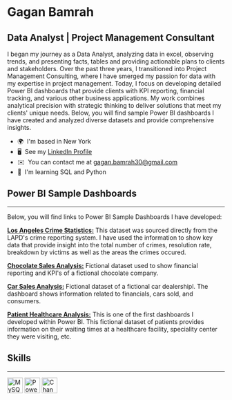 Gagan Bamrah
============

Data Analyst | Project Management Consultant
--------------------------------------------

I began my journey as a Data Analyst, analyzing data in excel, observing trends, and presenting facts, tables and providing actionable plans to clients and stakeholders. Over the past three years, I transitioned into Project Management Consulting, where I have smerged my passion for data with my expertise in project management. Today, I focus on developing detailed Power BI dashboards that provide clients with KPI reporting, financial tracking, and various other business applications. My work combines analytical precision with strategic thinking to deliver solutions that meet my clients' unique needs. Below, you will find sample Power BI dashboards I have created and analyzed diverse datasets and provide comprehensive insights.

*   🌍  I'm based in New York
*   🖥️  See my  [LinkedIn Profile](http://www.linkedin.com/in/gagan-bamrah-a2a9aa163)
*   ✉️  You can contact me at [gagan.bamrah30@gmail.com](mailto:gagan.bamrah30@gmail.com)
*   🧠  I'm learning SQL and Python

## Power BI Sample Dashboards
-----------------------------

Below, you will find links to Power BI Sample Dashboards I have developed:

**[Los Angeles Crime Statistics:](https://app.powerbi.com/view?r=eyJrIjoiZmU0OGU0ZGUtNGFhYS00MWI0LWI1NjAtODJjNzQyMTQxNDE2IiwidCI6IjY2NGQxODg4LWU4MzAtNDBmMi1iMWIwLWViMWE3ZTRhYTNhYSIsImMiOjN9)** This dataset was sourced directly from the LAPD's crime reporting system. I have used the information to show key data that provide insight into the total number of crimes, resolution rate, breakdown by victims as well as the areas the crimes occured.

**[Chocolate Sales Analysis:](https://app.powerbi.com/view?r=eyJrIjoiMjEwYTU2NTQtZTk1Ny00YzFiLTk1N2MtYTUwYzNhMmFmOWViIiwidCI6IjY2NGQxODg4LWU4MzAtNDBmMi1iMWIwLWViMWE3ZTRhYTNhYSIsImMiOjN9)** Fictional dataset used to show financial reporting and KPI's of a fictional chocolate company.

**[Car Sales Analysis:](https://app.powerbi.com/view?r=eyJrIjoiY2E4ZjczOGYtNDBhZS00MjQ2LTg0YTItZWVjNDFmNWJlNTE4IiwidCI6IjY2NGQxODg4LWU4MzAtNDBmMi1iMWIwLWViMWE3ZTRhYTNhYSIsImMiOjN9)** Fictional dataset of a fictional car dealershipl. The dashboard shows information related to financials, cars sold, and consumers.

**[Patient Healthcare Analysis:](https://app.powerbi.com/view?r=eyJrIjoiZDllYzhhOTMtYTE2Mi00MjE5LTg3MjMtZjU2MGY3YjAwMzcwIiwidCI6IjY2NGQxODg4LWU4MzAtNDBmMi1iMWIwLWViMWE3ZTRhYTNhYSIsImMiOjN9)** This is one of the first dashboards I developed within Power BI. This fictional dataset of patients provides information on their waiting times at a healthcare facility, speciality center they were visiting, etc.


## Skills
---------
<p align="left">
<a href="https://www.mysql.com/" target="_blank" rel="noreferrer"><img src="https://raw.githubusercontent.com/danielcranney/readme-generator/main/public/icons/skills/mysql-colored.svg" width="36" height="36" alt="MySQL" /></a>
<a href="https://powerbi.microsoft.com/" target="_blank" rel="noreferrer"><img src="https://upload.wikimedia.org/wikipedia/commons/c/cf/New_Power_BI_Logo.svg" width="36" height="36" alt="Power BI" /></a>
<a href="https://apmg-international.com/product/change-management" target="_blank" rel="noreferrer">
    <img src="https://example.com/path-to-your-custom-icon.svg" width="36" height="36" alt="Change Management Foundations" />
</a>
</p>
